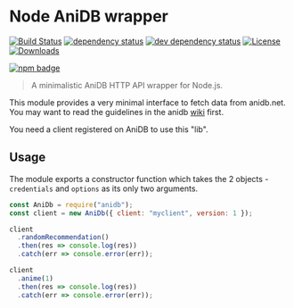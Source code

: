 # Node AniDB wrapper

[![Build Status][travis-svg]][travis-url]
[![dependency status][deps-svg]][deps-url]
[![dev dependency status][dev-deps-svg]][dev-deps-url]
[![License][license-image]][license-url]
[![Downloads][downloads-image]][downloads-url]

[![npm badge][npm-badge-png]][package-url]

> A minimalistic AniDB HTTP API wrapper for Node.js.

This module provides a very minimal interface to fetch data from anidb.net. You may want to read the guidelines in the anidb [wiki](http://wiki.anidb.net/w/HTTP_API_Definition) first.

You need a client registered on AniDB to use this "lib".

## Usage

The module exports a constructor function which takes the 2 objects - `credentials` and `options` as its only two arguments.

```javascript
const AniDb = require("anidb");
const client = new AniDb({ client: "myclient", version: 1 });

client
  .randomRecommendation()
  .then(res => console.log(res))
  .catch(err => console.error(err));

client
  .anime(1)
  .then(res => console.log(res))
  .catch(err => console.error(err));
```

[package-url]: https://npmjs.org/package/anidbjs
[travis-svg]: https://travis-ci.org/miraris/anidbjs.svg
[travis-url]: https://travis-ci.org/miraris/anidbjs
[deps-svg]: https://david-dm.org/miraris/anidbjs.svg
[deps-url]: https://david-dm.org/miraris/anidbjs
[dev-deps-svg]: https://david-dm.org/miraris/anidbjs/dev-status.svg
[dev-deps-url]: https://david-dm.org/miraris/anidbjs#info=devDependencies
[npm-badge-png]: https://nodei.co/npm/anidbjs.png
[license-image]: http://img.shields.io/npm/l/anidbjs.svg
[license-url]: LICENSE
[downloads-image]: http://img.shields.io/npm/dm/anidbjs.svg
[downloads-url]: http://npm-stat.com/charts.html?package=anidbjs